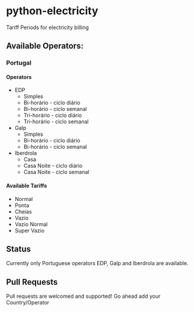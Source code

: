 # python-electricity
Tariff Periods for electricity billing

## Available Operators:

### Portugal

#### Operators
  * EDP
    * Simples
    * Bi-horário - ciclo diário
    * Bi-horário - ciclo semanal
    * Tri-horário - ciclo diário
    * Tri-horário - ciclo semanal
  * Galp
    * Simples
    * Bi-horário - ciclo diário
    * Bi-horário - ciclo semanal
  * Iberdrola
    * Casa
    * Casa Noite - ciclo diário
    * Casa Noite - ciclo semanal
    
#### Available Tariffs
  * Normal
  * Ponta
  * Cheias
  * Vazio
  * Vazio Normal
  * Super Vazio
  
## Status

Currently only Portuguese operators EDP, Galp and Iberdrola are available.

## Pull Requests

Pull requests are welcomed and supported! Go ahead add your Country/Operator
